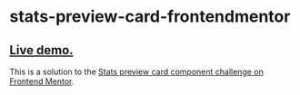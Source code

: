 # stats-preview-card-frontendmentor

<h2><a href="https://h4sitha.github.io/stats-preview-card-frontendmentor/">Live demo.</a></h2>

This is a solution to the [Stats preview card component challenge on Frontend Mentor](https://www.frontendmentor.io/challenges/stats-preview-card-component-8JqbgoU62).
